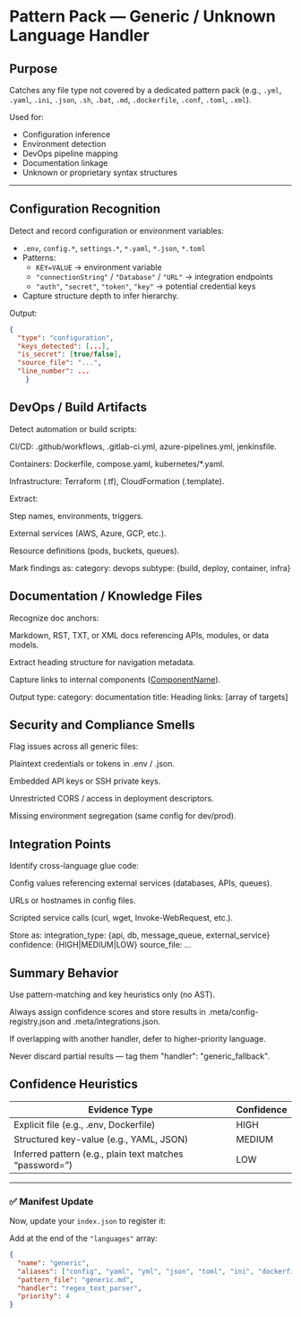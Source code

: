 # Pattern Pack — Generic / Unknown Language Handler

## Purpose
Catches any file type not covered by a dedicated pattern pack (e.g., `.yml`, `.yaml`, `.ini`, `.json`, `.sh`, `.bat`, `.md`, `.dockerfile`, `.conf`, `.toml`, `.xml`).

Used for:
- Configuration inference
- Environment detection
- DevOps pipeline mapping
- Documentation linkage
- Unknown or proprietary syntax structures

---

## Configuration Recognition
Detect and record configuration or environment variables:
- `.env`, `config.*`, `settings.*`, `*.yaml`, `*.json`, `*.toml`
- Patterns:
  - `KEY=VALUE` → environment variable
  - `"connectionString"` / `"Database"` / `"URL"` → integration endpoints
  - `"auth"`, `"secret"`, `"token"`, `"key"` → potential credential keys
- Capture structure depth to infer hierarchy.

Output:
```json
{
  "type": "configuration",
  "keys_detected": [...],
  "is_secret": [true/false],
  "source_file": "...",
  "line_number": ...
  	}
  ```
  ## DevOps / Build Artifacts

Detect automation or build scripts:

CI/CD: .github/workflows, .gitlab-ci.yml, azure-pipelines.yml, jenkinsfile.

Containers: Dockerfile, compose.yaml, kubernetes/*.yaml.

Infrastructure: Terraform (.tf), CloudFormation (.template).

Extract:

Step names, environments, triggers.

External services (AWS, Azure, GCP, etc.).

Resource definitions (pods, buckets, queues).

Mark findings as:
category: devops
subtype: {build, deploy, container, infra}
## Documentation / Knowledge Files

Recognize doc anchors:

Markdown, RST, TXT, or XML docs referencing APIs, modules, or data models.

Extract heading structure for navigation metadata.

Capture links to internal components ([ComponentName]()).

Output type:
category: documentation
title: Heading
links: [array of targets]
## Security and Compliance Smells

Flag issues across all generic files:

Plaintext credentials or tokens in .env / .json.

Embedded API keys or SSH private keys.

Unrestricted CORS / access in deployment descriptors.

Missing environment segregation (same config for dev/prod).

## Integration Points

Identify cross-language glue code:

Config values referencing external services (databases, APIs, queues).

URLs or hostnames in config files.

Scripted service calls (curl, wget, Invoke-WebRequest, etc.).

Store as:
integration_type: {api, db, message_queue, external_service}
confidence: {HIGH|MEDIUM|LOW}
source_file: ...
## Summary Behavior

Use pattern-matching and key heuristics only (no AST).

Always assign confidence scores and store results in .meta/config-registry.json and .meta/integrations.json.

If overlapping with another handler, defer to higher-priority language.

Never discard partial results — tag them "handler": "generic_fallback".

## Confidence Heuristics
| Evidence Type                              | Confidence |
| ------------------------------------------ | ---------- |
| Explicit file (e.g., .env, Dockerfile)     | HIGH       |
| Structured key-value (e.g., YAML, JSON)    | MEDIUM     |
| Inferred pattern (e.g., plain text matches “password=”) | LOW |


---

### ✅ Manifest Update  
Now, update your `index.json` to register it:

Add at the end of the `"languages"` array:

```json
{
  "name": "generic",
  "aliases": ["config", "yaml", "yml", "json", "toml", "ini", "dockerfile", "bash", "sh", "powershell", "md", "xml"],
  "pattern_file": "generic.md",
  "handler": "regex_text_parser",
  "priority": 4
}
